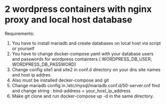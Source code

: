 # 2 wordpress containers with nginx proxy and local host database

Requirements:
1. You have to install mariadb and create databases on local host via script or yourself 
2. You have to change docker-compose.yaml with your database users and passwords for wordpress containters ( WORDPRESS_DB_USER; WORDPRESS_DB_PASSWORD) 
3. Change config site1 and site2 in conf.d directory on your dns site names and host ip addres
4. Also must be installed decker-compose and git
5. Change mariadb config in /etc/mysql/mariadb.conf.d/50-server.cnf  find and change string : bind-address = your_host_ip_address
6. Make git clone and run docker-compose up -d in the same directory.
